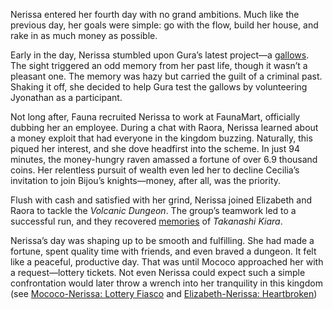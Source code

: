 Nerissa entered her fourth day with no grand ambitions. Much like the previous day, her goals were simple: go with the flow, build her house, and rake in as much money as possible.

Early in the day, Nerissa stumbled upon Gura’s latest project—a [gallows](https://www.youtube.com/live/dRCvSHBTvSk?feature=shared\&t=1198). The sight triggered an odd memory from her past life, though it wasn’t a pleasant one. The memory was hazy but carried the guilt of a criminal past. Shaking it off, she decided to help Gura test the gallows by volunteering Jyonathan as a participant.

Not long after, Fauna recruited Nerissa to work at FaunaMart, officially dubbing her an employee. During a chat with Raora, Nerissa learned about a money exploit that had everyone in the kingdom buzzing. Naturally, this piqued her interest, and she dove headfirst into the scheme. In just 94 minutes, the money-hungry raven amassed a fortune of over 6.9 thousand coins. Her relentless pursuit of wealth even led her to decline Cecilia’s invitation to join Bijou’s knights—money, after all, was the priority.

Flush with cash and satisfied with her grind, Nerissa joined Elizabeth and Raora to tackle the *Volcanic Dungeon*. The group’s teamwork led to a successful run, and they recovered [memories](https://www.youtube.com/live/dRCvSHBTvSk?feature=shared\&t=15014) of *Takanashi Kiara*.

Nerissa’s day was shaping up to be smooth and fulfilling. She had made a fortune, spent quality time with friends, and even braved a dungeon. It felt like a peaceful, productive day. That was until Mococo approached her with a request—lottery tickets. Not even Nerissa could expect such a simple confrontation would later throw a wrench into her tranquility in this kingdom (see [Mococo-Nerissa: Lottery Fiasco](#edge:mococo-abyssguard-nerissa-ravencroft-right-2-right-1) and [Elizabeth-Nerissa: Heartbroken](#edge:elizabeth-rose-bloodflame-nerissa-ravencroft-right-3-left-2))
